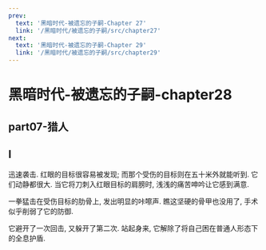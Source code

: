 ```yaml
---
prev:
  text: '黑暗时代-被遗忘的子嗣-Chapter 27'
  link: '/黑暗时代/被遗忘的子嗣/src/chapter27'
next:
  text: '黑暗时代-被遗忘的子嗣-Chapter 29'
  link: '/黑暗时代/被遗忘的子嗣/src/chapter29'
---
```


# 黑暗时代-被遗忘的子嗣-chapter28

## part07-猎人

## I

迅速袭击. 红眼的目标很容易被发现; 而那个受伤的目标则在五十米外就能听到. 它们动静都很大. 当它将刀刺入红眼目标的肩膀时, 浅浅的痛苦呻吟让它感到满意.

一拳猛击在受伤目标的肋骨上, 发出明显的咔嚓声. 瞧这坚硬的骨甲也没用了, 手术似乎削弱了它的防御.

它避开了一次回击, 又躲开了第二次. 站起身来, 它解除了将自己困在普通人形态下的全息护盾.

